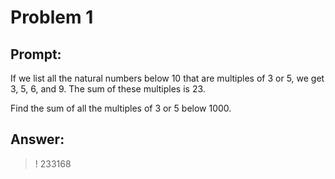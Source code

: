 # Problem 1

## Prompt:

If we list all the natural numbers below 10 that are multiples of 3 or 5, we
get 3, 5, 6, and 9. The sum of these multiples is 23.

Find the sum of all the multiples of 3 or 5 below 1000.

## Answer:

>! 233168
